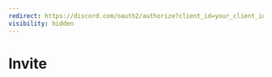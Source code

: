 ```yaml
---
redirect: https://discord.com/oauth2/authorize?client_id=your_client_id_here&permissions=who_knows&scope=bot%20applications.commands&note=create_your_invite_at_discord.com/developers/applications
visibility: hidden
---
```

# Invite